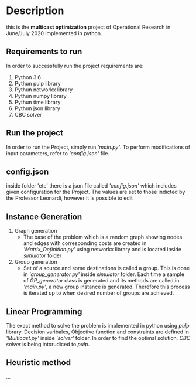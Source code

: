 # Description
this is the **multicast optimization** project of Operational Research in June/July 2020 implemented in python.
## Requirements to run

In order to successfully run the project requirements are:

1. Python 3.6
2. Pythun pulp library
3. Pythun networkx library
4. Pythun numpy library
5. Pythun time library
6. Pythun json library
7. CBC solver

## Run the project
In order to run the Project, simply run *'main.py'*. To perform modifications of input parameters, refer to *'config.json'* file.

## config.json
inside folder 'etc' there is a json file called *'config.json'* which includes given configuration for the Project. The values are set to those indicted by the Professor Leonardi, however it is possible to edit
     
## Instance Generation
1. Graph generation
   - The base of the problem which is a random graph showing nodes and edges with corresponding costs are created in *'Matrix_Definition.py'* using networkx library and is located inside *simulator* folder
2. Group generation 
   - Set of a source and some destinations is called a group. This is done in *'group_generator.py'* inside *simulator* folder. Each time a sample of *GP_generator* class is generated and its methods are called in *'main.py'*, a new group instance is generated. Therefore this process is iterated up to when desired number of groups are achieved.

## Linear Programming
The exact method to solve the problem is implemented in python using *pulp* library. Decision varibales, Objective function and constraints are defined in *'Multicast.py'* inside *'solver'* folder. In order to find the optimal solution, *CBC solver* is being intorudiced to *pulp*.


## Heuristic method
...
